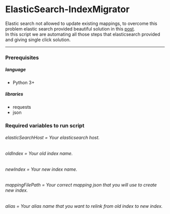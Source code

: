 # ElasticSearch-IndexMigrator
Elastic search not allowed to update existing mappings, to overcome this problem elastic search provided beautiful solution in this [post](https://www.elastic.co/guide/en/elasticsearch/guide/current/index-aliases.html).<br />
In this script we are automating all those steps that elasticsearch provided and giving single click solution.
***

### Prerequisites
##### language
- Python 3+
##### libraries
- requests
- json

### Required variables to run script
###### elasticSearchHost = Your elasticsearch host.
###### oldIndex = Your old index name.
###### newIndex = Your new index name.
###### mappingFilePath = Your correct mapping json that you will use to create new index.
###### alias = Your alias name that you want to relink from old index to new index.
